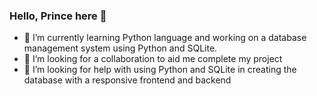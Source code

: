 ### Hello, Prince here 👋

<!--
**djangmahprince/djangmahprince** is a ✨ _special_ ✨ repository because its `README.md` (this file) appears on your GitHub profile.
-->
- 🌱 I’m currently learning Python language and working on a database management system using Python and SQLite.
- 👯 I’m looking for a collaboration to aid me complete my project
- 🤔 I’m looking for help with using Python and SQLite in creating the database with a responsive frontend and backend



